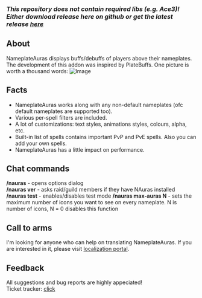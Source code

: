 ### ***This repository does not contain required libs (e.g. Ace3)! Either download release here on github or get the latest release [here](https://www.curseforge.com/wow/addons/nameplateauras/files)***

## About

NameplateAuras displays buffs/debuffs of players above their nameplates. The development of this addon was inspired by PlateBuffs. One picture is worth a thousand words:
![Image](https://axio.name/files/description0.gif)

## Facts

*   NameplateAuras works along with any non-default nameplates (ofc default nameplates are supported too).
*   Various per-spell filters are included.
*   A lot of customizations: text styles, animations styles, colours, alpha, etc.
*   Built-in list of spells contains important PvP and PvE spells. Also you can add your own spells.
*   NameplateAuras has a little impact on performance.

## Chat commands

**/nauras** - opens options dialog  
**/nauras ver** - asks raid/guild members if they have NAuras installed  
**/nauras test** - enables/disables test mode
**/nauras max-auras N** - sets the maximum number of icons you want to see on every nameplate. N is number of icons, N = 0 disables this function

## Call to arms

I'm looking for anyone who can help on translating NameplateAuras. If you are interested in it, please visit [localization portal](https://www.curseforge.com/wow/addons/nameplateauras/localization).

## Feedback

All suggestions and bug reports are highly appeciated!  
Ticket tracker: [click](https://github.com/casualshammy/NameplateAuras/issues)  
